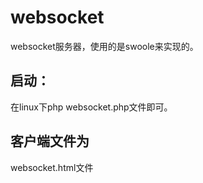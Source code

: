 # websocket
websocket服务器，使用的是swoole来实现的。
## 启动：
  在linux下php websocket.php文件即可。
  
 ## 客户端文件为 
  websocket.html文件
  
 

